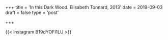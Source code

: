 +++
title = 'In this Dark Wood. Elisabeth Tonnard, 2013'
date = 2019-09-03
draft = false
type = 'post'

+++

{{< instagram B19dYOFI1LU >}}


